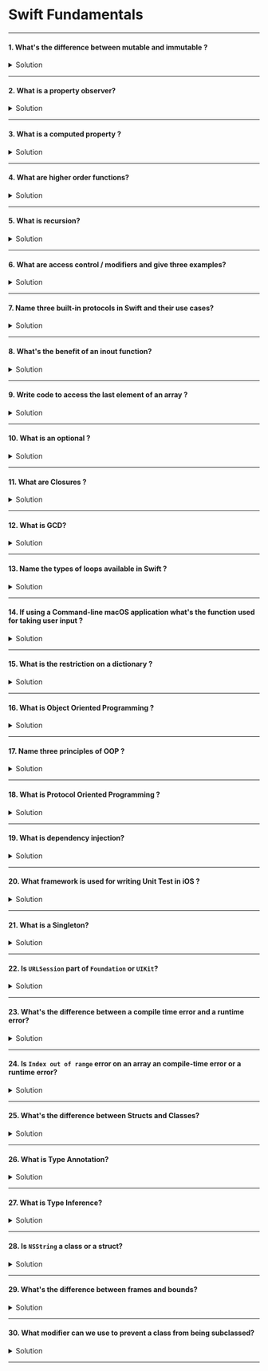 # Swift Fundamentals

---

#### 1. What's the difference between mutable and immutable ?

<details> 
  <summary>Solution</summary>

A **mutable** object allows for changes after it has been created. An **immutable** object, once created, cannot be changed.

In Swift:

- `var` → mutable (can change value).
- `let` → immutable (constant, cannot be reassigned).

Mutable example:

```swift
var currentYear = 2020
currentYear = 2021 // ✅ value changed
```

Immutable example:

```swift
let usIndependenceDay = "July 4th"
usIndependenceDay = "February 22nd" // ❌ compile-time error
```

Immutability is important because it makes your code safer and easier to reason about, especially in concurrent or multi-threaded programming.

</details>

---

#### 2. What is a property observer?

<details> 
  <summary>Solution</summary>

Property observers let you run custom logic when a property’s value changes. There are two types:

- `willSet` → called right before the value is set.
- `didSet` → called immediately after the value is set.

```swift
var age = 20 {
  willSet {
    print("it's about to get fun") // before value changes
  }
  didSet {
    print("with great power comes great responsibility") // after value changes
  }
}

age = 21
```

Use cases: updating UI, validating inputs, saving state, or triggering dependent changes automatically.

</details>

---

#### 3. What is a computed property ?

<details> 
  <summary>Solution</summary>

A **computed property** does not store a value directly. Instead, it calculates (or computes) a value every time it’s accessed. It can have:

- **Getter** → returns a computed value.
- **Setter** → optionally modifies related properties.

```swift
struct Rectangle {
  var width: Double
  var height: Double

  var area: Double {
    return width * height
  }
}
```

This avoids storing redundant data and ensures values are always consistent.

</details>

---

#### 4. What are higher order functions?

<details> 
  <summary>Solution</summary>

A **higher-order function** is any function that either:

- Accepts another function as a parameter, or
- Returns a function as its result.

They are heavily used in **functional programming**.

Examples in Swift:

- `map`, `filter`, `reduce`, `compactMap`, `forEach`.

```swift
let numbers = [1, 2, 3, 4, 5]
let squares = numbers.map { $0 * $0 } // [1, 4, 9, 16, 25]
```

</details>

---

#### 5. What is recursion?

<details> 
  <summary>Solution</summary>

**Recursion** is when a function calls itself to solve a problem.
Every recursive function has:

1. **Base case** → condition to stop recursion.
2. **Recursive case** → function calling itself with a smaller input.

Example:

```swift
func factorial(_ n: Int) -> Int {
  if n == 0 { return 1 } // base case
  return n * factorial(n - 1) // recursive call
}

print(factorial(5)) // 120
```

⚠️ Be careful with recursion depth (can cause stack overflow).

</details>

---

#### 6. What are access control / modifiers and give three examples?

<details> 
  <summary>Solution</summary>

Access control restricts how code is accessed across modules and files. Swift has **5 levels**:

1. **open** → most permissive, can subclass and override outside the module.
2. **public** → can access outside the module, but subclassing/overriding not allowed.
3. **internal** (default) → available within the same module.
4. **fileprivate** → only within the same file.
5. **private** → only within the same type (struct/class/extension).

Example:

```swift
class Car {
  private var engine = "V8"
  internal var wheels = 4
  public func drive() { print("driving...") }
}
```

</details>

---

#### 7. Name three built-in protocols in Swift and their use cases?

<details> 
  <summary>Solution</summary>

- **Hashable** → allows type to be used as a dictionary key or in a `Set`.
- **CaseIterable** → lets you iterate over all cases in an enum.
- **CustomStringConvertible** → provides a custom string when printing an object.

Example:

```swift
enum Direction: CaseIterable {
  case north, south, east, west
}

print(Direction.allCases) // [north, south, east, west]
```

</details>

---

#### 8. What's the benefit of an inout function?

<details> 
  <summary>Solution</summary>

Normally, Swift function parameters are **passed by value**. Using `inout`, you can pass a reference and allow the function to **mutate** the original variable.

```swift
func doubleNumber(_ number: inout Int) {
  number *= 2
}

var x = 5
doubleNumber(&x)
print(x) // 10
```

This avoids copying large data and lets functions modify external state.

</details>

---

#### 9. Write code to access the last element of an array ?

<details> 
  <summary>Solution</summary>

Option 1: Manual indexing

```swift
let arr = [1, 2, 3, 4]
print(arr[arr.count - 1]) // 4
```

⚠️ Will crash if array is empty.

Option 2: Using `last` (safe)

```swift
print(arr.last ?? -1) // 4
```

`last` returns an **optional**.

</details>

---

#### 10. What is an optional ?

<details> 
  <summary>Solution</summary>

An **optional** is a type that can hold either:

- a value, or
- `nil` (no value).

Syntax: `?`

```swift
var name: String? = "Alice"
name = nil
```

You need to safely unwrap it before use (`if let`, `guard let`, `??`, or optional chaining).

</details>

---

#### 11. What are Closures ?

<details> 
  <summary>Solution</summary>

A **closure** is a self-contained block of functionality that can be passed around and used in your code.
Closures can capture values from their surrounding context (important difference from functions).

```swift
func someFunc(action: (Int, Bool) -> ()) {
  let value = 20
  action(8 + value, Bool.random())
}

someFunc { intValue, boolValue in
  print("Captured: \(intValue), \(boolValue)")
}
```

Closures are used heavily in Swift for callbacks, completion handlers, animations, etc.

</details>

---

#### 12. What is GCD?

<details> 
  <summary>Solution</summary>

**GCD (Grand Central Dispatch)** is Apple’s concurrency framework that helps you run tasks asynchronously and concurrently.

It provides:

- **Dispatch queues** (main, global, custom).
- **Async / Sync execution**.

Example:

```swift
DispatchQueue.global().async {
  print("Background task")
  DispatchQueue.main.async {
    print("Update UI")
  }
}
```

</details>

---

#### 13. Name the types of loops available in Swift ?

<details> 
  <summary>Solution</summary>

Swift has three loop types:

- `for-in` → iterate over ranges, arrays, dictionaries.
- `while` → runs while condition is true.
- `repeat-while` → runs at least once, then checks condition.

</details>

---

#### 14. If using a Command-line macOS application what's the function used for taking user input ?

<details> 
  <summary>Solution</summary>

You use `readLine()` to read from **standard input (stdin)**.

```swift
print("Enter your name:")
if let name = readLine() {
  print("Hello, \(name)")
}
```

</details>

---

#### 15. What is the restriction on a dictionary ?

<details> 
  <summary>Solution</summary>

In Swift, dictionary **keys must conform to `Hashable`**.
This ensures each key is unique and can be compared quickly.

```swift
let dict: [String: Int] = ["A": 1, "B": 2]
```

</details>

---

#### 16. What is Object Oriented Programming ?

<details> 
  <summary>Solution</summary>

**OOP (Object-Oriented Programming)** is a paradigm where code is structured around **objects** that contain **properties (data)** and **methods (behavior)**.

Key benefits:

- Encapsulation
- Reuse via inheritance
- Modularity

```swift
class Person {
  var name: String
  var age: Int

  init(name: String, age: Int) {
    self.name = name
    self.age = age
  }

  func info() {
    print("Hi, my name is \(name)")
  }
}
```

</details>

---

#### 17. Name three principles of OOP ?

<details> 
  <summary>Solution</summary>

1. **Encapsulation** → bundling data + methods.
2. **Inheritance** → reuse code by subclassing.
3. **Polymorphism** → same method name, different implementations.

(Abstraction is sometimes counted as the 4th.)

</details>

---

#### 18. What is Protocol Oriented Programming ?

<details> 
  <summary>Solution</summary>

**POP (Protocol-Oriented Programming)** is a Swift paradigm where behavior is defined using **protocols**, not inheritance.

```swift
protocol Vehicle {
  var wheels: Int { get }
  func drive()
}

struct Bike: Vehicle {
  let wheels = 2
  func drive() { print("Riding bike 🚴") }
}
```

This promotes composition and avoids deep class hierarchies.

</details>

---

#### 19. What is dependency injection?

<details> 
  <summary>Solution</summary>

**Dependency Injection (DI)** is the technique of supplying required dependencies from the outside, instead of creating them inside.

Benefits:

- Easier testing (mock dependencies).
- Loose coupling.

Example:

```swift
class Service {}
class ViewModel {
  let service: Service
  init(service: Service) {
    self.service = service
  }
}
```

</details>

---

#### 20. What framework is used for writing Unit Test in iOS ?

<details> 
  <summary>Solution</summary>

**XCTest** is Apple’s unit testing framework.
It supports assertions, performance tests, and async testing.

</details>

---

#### 21. What is a Singleton?

<details> 
  <summary>Solution</summary>

A **singleton** ensures only **one shared instance** of a class exists during app lifetime.

```swift
class GameSession {
  static let shared = GameSession()
  private init() {}
}

let session = GameSession.shared
```

Examples: `UserDefaults.standard`, `UIApplication.shared`.

</details>

---

#### 22. Is `URLSession` part of `Foundation` or `UIKit`?

<details> 
  <summary>Solution</summary>

`URLSession` belongs to the **Foundation** framework, not UIKit.
UIKit is UI-related, while Foundation provides core data structures and networking APIs.

</details>

---

#### 23. What's the difference between a compile time error and a runtime error?

<details> 
  <summary>Solution</summary>

- **Compile-time error** → detected by compiler before running (syntax errors, type mismatches).
- **Runtime error** → happens when the app runs (crashes, invalid inputs, nil force unwraps).

</details>

---

#### 24. Is `Index out of range` error on an array an compile-time error or a runtime error?

<details> 
  <summary>Solution</summary>

It is a **runtime error** because the compiler cannot know which index will be accessed at execution time.

```swift
let arr = [1,2,3]
print(arr[5]) // ❌ runtime crash
```

</details>

---

#### 25. What's the difference between Structs and Classes?

<details> 
  <summary>Solution</summary>

- **Structs** → Value types (copied when assigned).
- **Classes** → Reference types (multiple variables can point to same instance).

Other differences:

- Classes support inheritance; structs don’t.
- Structs are more memory efficient.
- Structs are preferred unless you need shared mutable state.

</details>

---

#### 26. What is Type Annotation?

<details> 
  <summary>Solution</summary>

Explicitly stating the type of a variable/constant.

```swift
let emojiCharacter: Character = "🚀"
```

Useful for clarity and preventing compiler inference mistakes.

</details>

---

#### 27. What is Type Inference?

<details> 
  <summary>Solution</summary>

Swift’s compiler can infer types from context.

```swift
let names = ["Bob", "Anne"] // inferred as [String]
let number = 42 // inferred as Int
```

This reduces boilerplate.

</details>

---

#### 28. Is `NSString` a class or a struct?

<details> 
  <summary>Solution</summary>

`NSString` is an **Objective-C class**.
Swift’s `String` is a **struct**. They are **bridged**, meaning you can convert between them easily.

```swift
let swiftString: String = "Hello"
let nsString: NSString = swiftString as NSString
```

</details>

---

#### 29. What's the difference between frames and bounds?

<details> 
  <summary>Solution</summary>

- **Frame** → position and size of a view in its **superview’s coordinate system**.
- **Bounds** → position and size in the view’s **own coordinate system**.

Use case: when applying transforms, bounds usually stay the same, but frame changes.

</details>

---

#### 30. What modifier can we use to prevent a class from being subclassed?

<details> 
  <summary>Solution</summary>

Use the `final` keyword.

```swift
final class BlackJack {}
class MyBlackJack: BlackJack {} // ❌ error
```

This improves performance because compiler can optimize method dispatch.

</details>

---
